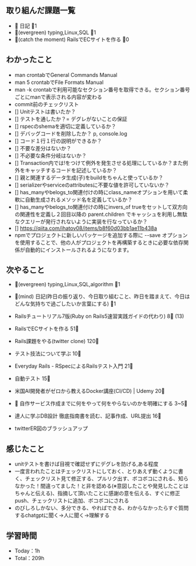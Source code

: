 
## 取り組んだ課題一覧

- :memo: 日記 :tomato:1
- :deciduous_tree:(evergreen) typing,Linux,SQL :tomato:1
- :stars:(catch the moment) RailsでECサイトを作る :tomato:0

## わかったこと

- man crontabでGeneral Commands Manual
- man 5 crontabでFile Formats Manual
- man -k crontabで利用可能なセクション番号を取得できる。セクション番号ごとにmanで表示される内容が変わる
- commit前のチェックリスト
- [] Unitテストは書いたか？
- [] テストを通したか？= デグレがないことの保証
- [] rspecのshemaを適切に定義しているか？
- [] デバッグコードを削除したか？ p, console.log
- [] コード１行１行の説明ができるか？
- [] 不要な差分はないか？
- [] 不必要な条件分岐はないか？
- [] Transaction内では!をつけて例外を発生させる処理にしているか？また例外をキャッチするコードを記述しているか？
- [] 親と関連するデータ生成(子)をbuildをちゃんと使っているか？
- [] serializerやserviceのattributesに不要な値を許可していないか？
- [] has_manyやbelogs_to関連付けの時にclass_nameオプションを用いて柔軟に自動生成されるメソッド名を定義しているか？
- [] has_manyやbelogs_to関連付けの時にinvers_of trueをセットして双方向の関連性を定義し２回目以降の parent.children でキャッシュを利用し無駄なクエリーが発行されないように実装を行なっているか？
- [] <https://qiita.com/ihatov08/items/b8f60d03bb1ae11b438a>
- npmでプロジェクトに新しいパッケージを追加する際に --save オプションを使用することで、他の人がプロジェクトを再構築するときに必要な依存関係が自動的にインストールされるようになります。

## 次やること

- :deciduous_tree:(evergreen) typing,Linux,SQL,algorithm :tomato:1
- :memo:(mind) 日記(昨日の振り返り、今日取り組むこと、昨日を踏まえて、今日はどんな気持ちで過ごしたいか言葉にする) :tomato:1

- Railsチュートリアル7版(Ruby on Rails5速習実践ガイドの代わり) 8:tomato: (13)
- RailsでECサイトを作る 51:tomato:
- Rails課題をやる(twitter clone) 120:tomato:
- テスト技法について学ぶ 10:tomato:
- Everyday Rails - RSpecによるRailsテスト入門 21:tomato:
- 自動テスト 15:tomato:
- 米国AI開発者がゼロから教えるDocker講座(CI/CD) | Udemy 20:tomato:
- :compass: 自作サービス作成までに何をやって何をやらないのかを明確にする 3~5:tomato:

- 達人に学ぶDB設計 徹底指南書を読む、記事作成、URL提出 16:tomato:
- twitterER図のブラッシュアップ

## 感じたこと

- unitテストを書けば目視で確認せずにデグレを防げる,ある程度
- 一度言われたことはチェックリストにしておく、とりあえず動くように書く、チェックリスト見て修正する、プルリク出す、ボコボコにされる、知らなかった！間違ってました！と非を認める(※意図したことや発見したことはちゃんと伝える)、指摘して頂いたことに感謝の意を伝える、すぐに修正push、チェックリストに追加、ボコボコにされる
- のびしろしかない、多分できる、やればできる、わからなかったらすぐ質問するchatgptに聞く->人に聞く->理解する

## 学習時間

- Today：1h
- Total：209h
